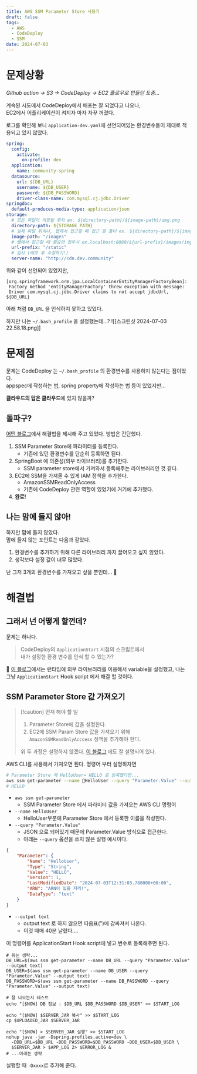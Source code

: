 ```yaml
---
title: AWS SSM Parameter Store 사용기
draft: false
tags:
  - AWS
  - CodeDeploy
  - SSM
date: 2024-07-03
---
```


# 문제상황

*Github action -> S3 -> CodeDeploy -> EC2 플로우로 만들던 도중...*

계속된 시도에서 CodeDeploy에서 배포는 잘 되었다고 나오나,   
EC2에서 어플리케이션이 켜지자 마자 자꾸 꺼졌다.

로그를 확인해 보니 `application-dev.yaml`에 선언되어있는 환경변수들이 제대로 적용되고 있지 않았다.   

``` yaml
spring:  
  config:  
    activate:  
      on-profile: dev  
  application:  
    name: community-spring  
  datasource:  
    url: ${DB_URL}  
    username: ${DB_USER}  
    password: ${DB_PASSWORD}  
    driver-class-name: com.mysql.cj.jdbc.Driver  
springdoc:  
  default-produces-media-type: application/json  
storage:  
  # 모든 파일이 저장될 위치 ex. ${directory-path}/${image-path}/img.png
  directory-path: ${STORAGE_PATH}  
  # 실제 파일 위치나, 웹에서 접근할 때 접근 할 폴더 ex. ${directory-path}/${image-path}/img.png, localhost:8080/${url-prefix}/${image-path}/img.png  
  image-path: "/images"  
  # 웹에서 접근할 때 필요한 접두사 ex.localhost:8080/${url-prefix}/images/img.png  
  url-prefix: "/static"  
  # 임시 (배포 후 수정하기!)
  server-name: "http://cdn.dev.community"
```

위와 같이 선언되어 있었지만,
```
[org.springframework.orm.jpa.LocalContainerEntityManagerFactoryBean]:
 Factory method 'entityManagerFactory' threw exception with message:
 Driver com.mysql.cj.jdbc.Driver claims to not accept jdbcUrl, ${DB_URL}
```
아래 처럼 `DB_URL` 을 인식하지 못하고 있었다.

하지만 나는 `~/.bash_profile` 을 설정했는데...?
![[스크린샷 2024-07-03 22.58.18.png]]

# 문제점
문제는 CodeDeploy 는 `~/.bash_profile` 의 환경변수를 사용하지 않는다는 점이었다.      
appspec에 작성하는 법, spring property에 작성하는 법 등이 있었지만...

**클라우드의 답은 클라우드**에 있지 않을까?

## 돌파구?

[어떤 블로그](https://blog.zooneon.dev/aws-codedeploy-environment-variables/)에서 해결법을 제시해 주고 있었다. 방법은 간단했다.
1. SSM Parameter Store에 파라미터를 등록한다.
	- 기존에 있던 환경변수를 단순히 등록하면 된다.
2. SpringBoot 에 의존성(외부 라이브러리)를 추가한다.
	- SSM parameter store에서 가져와서 등록해주는 라이브러리인 것 같다.
3. EC2에 SSM을 가져올 수 있게 IAM 정책을 추가한다.
	- AmazonSSMReadOnlyAccess
	- 기존에 CodeDeploy 관련 역할이 있었기에 거기에 추가했다.
4. **완료!**

## 나는 맘에 들지 않아!
하지만 맘에 들지 않았다.   
맘에 들지 않는 포인트는 다음과 같았다.   
1. 환경변수를 추가하기 위해  다른 라이브러리 까지 끌어오고 싶지 않았다.
2. 생각보다 설정 값이 너무 많았다.

난 그저 3개의 환경변수를 가져오고 싶을 뿐인데... 🥲


# 해결법
## 그래서 넌 어떻게 할껀데?
문제는 하나다.
> CodeDeploy의 `ApplicationStart` 시점의 스크립트에서   
> 내가 설정한 환경 변수를 인식 할 수 있는가?   


[이 블로그](https://blog.zooneon.dev/aws-codedeploy-environment-variables/)에서는 런타임에 외부 라이브러리를 이용해서 variable을 설정했고,
나는 그냥 `ApplicationStart` Hook script 에서 해결 할 것이다.

## SSM Parameter Store 값 가져오기
> [!caution] 먼저 해야 할 일
> 1. Parameter Store에 값을 설정한다.
> 2. EC2에 SSM Param Store 값을 가져오기 위해 `AmazonSSMReadOnlyAcccess` 정책을 추가해야 한다.       
> 
> 위 두 과정은 설명하지 않겠다. [이 블로그](https://blog.zooneon.dev/aws-codedeploy-environment-variables/) 에도 잘 설명되어 있다.



AWS CLI를 사용해서 가져오면 된다.
명령어 부터 설명하자면
``` bash
# Parameter Store 에 HelloUser= HELLO 로 등록했다면...
aws ssm get-parameter --name HelloUser --query "Parameter.Value" --output text
# HELLO
```

- `aws ssm get-parameter`
	- SSM Parameter Store 에서 파라미터 값을 가져오는 AWS CLI 명령어  
- `--name HelloUser`
	* HelloUser부분에 Parameter Store 에서 등록한 이름을 작성한다.
- `--query "Parameter.Value"`
	* JSON 으로 되어있기 때문에 Parameter.Value 방식으로 접근한다.
	* 아래는 `--query` 옵션을 쓰지 않은 실행 예시이다. 
``` json
{
    "Parameter": {
        "Name": "HelloUser",
        "Type": "String",
        "Value": "HELLO",
        "Version": 1,
        "LastModifiedDate": "2024-07-03T12:31:03.780000+00:00",
        "ARN": "ARN이 있을 자리!",
        "DataType": "text"
    }
}
``` 
- `--output text`
	- output text 로 하지 않으면 따옴표(")에 감싸져서 나온다.
	- 이것 때매 40분 날렸다....

이 명령어를 ApplicationStart Hook script에 넣고 변수로 등록해주면 된다.

``` shell
# 위는 생략...
DB_URL=$(aws ssm get-parameter --name DB_URL --query "Parameter.Value" --output text)  
DB_USER=$(aws ssm get-parameter --name DB_USER --query "Parameter.Value" --output text)  
DB_PASSWORD=$(aws ssm get-parameter --name DB_PASSWORD --query "Parameter.Value" --output text)  

# 잘 나오는지 테스트
echo "[$NOW] DB 정보 : $DB_URL $DB_PASSWORD $DB_USER" >> $START_LOG  
  
echo "[$NOW] $SERVER_JAR 복사" >> $START_LOG  
cp $UPLOADED_JAR $SERVER_JAR  
  
echo "[$NOW] > $SERVER_JAR 실행" >> $START_LOG  
nohup java -jar -Dspring.profiles.active=dev \  
  -DDB_URL=$DB_URL -DDB_PASSWORD=$DB_PASSWORD -DDB_USER=$DB_USER \  
  $SERVER_JAR > $APP_LOG 2> $ERROR_LOG &
# ...아래는 생략
```

실행할 때 `-Dxxxx`로 추가해 준다.